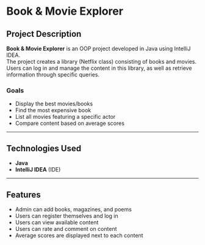 # Book & Movie Explorer

## Project Description
**Book & Movie Explorer** is an OOP project developed in Java using IntelliJ IDEA.  
The project creates a library (Netflix class) consisting of books and movies. Users can log in and manage the content in this library, as well as retrieve information through specific queries.  

### Goals
- Display the best movies/books  
- Find the most expensive book  
- List all movies featuring a specific actor  
- Compare content based on average scores  

---

## Technologies Used
- **Java**  
- **IntelliJ IDEA** (IDE)

---

## Features
- Admin can add books, magazines, and poems  
- Users can register themselves and log in  
- Users can view available content  
- Users can rate and comment on content  
- Average scores are displayed next to each content  



